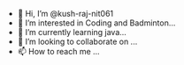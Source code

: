 - 👋 Hi, I’m @kush-raj-nit061
- 👀 I’m interested in Coding and Badminton...
- 🌱 I’m currently learning java...
- 💞️ I’m looking to collaborate on ...
- 📫 How to reach me ...

<!---
kush-raj-nit061/kush-raj-nit061 is a ✨ special ✨ repository because its `README.md` (this file) appears on your GitHub profile.
You can click the Preview link to take a look at your changes.
--->
